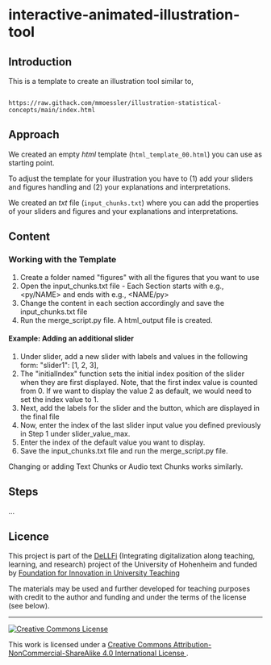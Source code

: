 # interactive-animated-illustration-tool

## Introduction

This is a template to create an illustration tool similar to,

```

https://raw.githack.com/mmoessler/illustration-statistical-concepts/main/index.html

```

## Approach

We created an empty *html* template (`html_template_00.html`) you can use as starting point.

To adjust the template for your illustration you have to (1) add your sliders and figures handling and (2) your explanations and interpretations.

We created an *txt* file (`input_chunks.txt`) where you can add the properties of your sliders and figures and your explanations and interpretations.



## Content

### Working with the Template

1. Create a folder named "figures" with all the figures that you want to use
2. Open the input_chunks.txt file - Each Section starts with e.g., <py/NAME> and ends with e.g., <NAME/py>
3. Change the content in each section accordingly and save the input_chunks.txt file
4. Run the merge_script.py file. A html_output file is created.

#### Example: Adding an additional slider 

1. Under slider, add a new slider with labels and values in the following form: "slider1": [1, 2, 3],
2. The "initialIndex" function sets the initial index position of the slider when they are first displayed. Note, that the first index value is counted from 0. If we want to display the value 2 as default, we would need to set the index value to 1.
3. Next, add the labels for the slider and the button, which are displayed in the final file
4. Now, enter the index of the last slider input value you defined previously in Step 1 under slider_value_max. 
5. Enter the index of the default value you want to display. 
6. Save the input_chunks.txt file and run the merge_script.py file.

Changing or adding Text Chunks or Audio text Chunks works similarly.

## Steps

...



## Licence

This project is part of the [DeLLFi](https://www.uni-hohenheim.de/en/project-dellfi) (Integrating digitalization along teaching, learning, and research) project of the University of Hohenheim and funded by [Foundation for Innovation in University Teaching](https://stiftung-hochschullehre.de/)

The materials may be used and further developed for teaching purposes with credit to the author and funding and under the terms of the license (see below).

<hr>

<a rel="license" href="http://creativecommons.org/licenses/by-nc-sa/4.0/">
<img alt="Creative Commons License" style="border-width:0" src="https://i.creativecommons.org/l/by-nc-sa/4.0/88x31.png" />
</a>

<br />

This work is licensed under a
<a rel="license" href="http://creativecommons.org/licenses/by-nc-sa/4.0/">Creative Commons Attribution-NonCommercial-ShareAlike 4.0 International License
</a>.